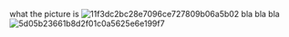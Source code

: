 what the picture is ![11f3dc2bc28e7096ce727809b06a5b02](https://github.com/user-attachments/assets/47c67503-880c-4e13-b823-803961993d32)
bla bla bla ![5d05b23661b8d2f01c0a5625e6e199f7](https://github.com/user-attachments/assets/dd6ec2c1-b3ae-443f-8a18-1576c0b76f8a)
